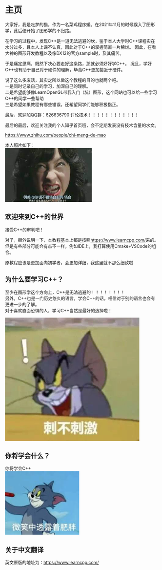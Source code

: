 # 主页

大家好，我是吃梦的猫，作为一名菜鸡程序媛。在2021年11月的时候误入了图形学，此后便开始了图形学的不归路。

在学习的过程中，发现C++是一道无法逃避的坎，鉴于本人大学时C++课程实在水分过多，且本人上课不认真，因此对于C++的掌握简直一片稀烂。
因此，在看大神的图形开发教程以及像DX12的官方sample时，及其痛苦。

于是痛定思痛，既然下决心要走好这条路，那就必须好好学C++。
况且，学好C++也有助于自己对于硬件的理解，毕竟C++更加接近于硬件。

说了这么多废话，其实之所以做这个教程的目的也就两个吧。   
  一是同时记录自己的学习，加深自己的理解。    
  二是希望能够像LearnOpenGL带我入门（坑）图形，这个网站也可以给一些学习C++的同学一些帮助   
  三是希望如果教程有哪些错误，还希望同学们能够积极指正。   

最后，欢迎加QQ群：626636790 讨论技术！！！！！！！！！！！！

最后的最后，欢迎关注我的个人知乎首页哦，会不定期发表没有技术含量的水文。

<https://www.zhihu.com/people/chi-meng-de-mao>

本人照片如下：   
![image](./img/GAMES101.jpg)


## 欢迎来到C++的世界

接受C++的审判吧！

对了，额外说明一下，本教程基本上都是按照<https://www.learncpp.com/>来的。   
但是有些部分可能会有点不一样，例如IDE上，我打算使用Cmake+VSCode的组合。         

原教程应该是更加面向初学者，会更加详细，我这里就不那么细致啦            

## 为什么要学习C++？

至少在图形学这个方向上，C++是无法逃避的！！！！！！！！         
另外，C++也是一门历史悠久的语言，学会C++的话，相信对于别的语言也会有更进一步的了解。        
对于喜欢直面恐惧的人，学习C++当然是最好的选择啦！

![image](./img/e1f3-hwsffzc1157224.jpg)


## 你将学会什么？

你将学会C++     
![image](./img/images.jfif)

## 关于中文翻译

英文原版的地址为：<https://www.learncpp.com/>


